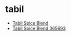 # tabil

 * [Tabil Spice Blend](../../index/t/tabil-spice-blend-365693.json)
 * [Tabil Spice Blend 365693](../../index/t/tabil-spice-blend-365693.json)

